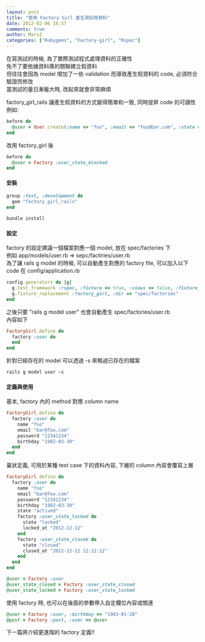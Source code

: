 ```yaml
---
layout: post
title: "使用 Factory Girl 產生測試用資料"
date: 2012-02-06 16:57
comments: true
author: MarsZ
categories: ["Rubygems", "Factory-girl", "Rspec"]
---
```

在寫測試的時候, 為了實際測試程式處理資料的正確性  
免不了要依據資料庫的關聯建立假資料  
但往往會因為 model 增加了一些 validation 而導致產生假資料的 code, 必須符合驗證而修改  
當測試的量日漸龐大時, 改起來就會非常麻煩  
<!-- more -->

factory_girl_rails 讓產生假資料的方式變得簡單和一致, 同時提昇 code 的可讀性  
例如:  

```ruby
before do
  @user = User.create(:name => "foo", :email => "foo@bar.com", :state => :block)
end
```

改用 factory_girl 後

```ruby
before do
  @user = Factory :user_state_blocked
end
```

#### 安裝

```ruby Gemfile
group :test, :development do
  gem "factory_girl_rails"
end
```

```ruby
bundle install
```

#### 設定

factory 的設定建議一個檔案對應一個 model, 放在 spec/factories 下  
例如 app/models/user.rb => sepc/factiries/user.rb  
為了讓 rails g model 的時候, 可以自動產生對應的 factory file, 可以加入以下 code 在 config/application.rb  

```ruby config/application.rb
config.generators do |g|
  g.test_framework :rspec, :fixture => true, :views => false, :fixture_replacement => :factory_girl
  g.fixture_replacement :factory_girl, :dir => "spec/factories" 
end
```

之後只要 "rails g model user" 也會自動產生 spec/factories/user.rb  
內容如下  

```ruby spec/factories/user.rb
FactoryGirl.define do
  factory :user do
  end
end
```

針對已經存在的 model 可以透過 -s 來略過已存在的檔案

```ruby
rails g model user -s
```

#### 定義與使用

基本, factory 內的 method 對應 column name

```ruby spec/factories/user.rb
FactoryGirl.define do
  factory :user do
    name "foo"
    email "bar@foo.com"
    password "12341234"
    birthday "1982-03-30"
  end
end
```

巢狀定義, 可用於某種 test case 下的資料內容, 下層的 column 內容會覆寫上層  

```ruby spec/factories/user.rb
FactoryGirl.define do
  factory :user do
    name "foo"
    email "bar@foo.com"
    password "12341234"
    birthday "1982-03-30"
    state "actived"
    factory :user_state_locked do
      state "locked"
      locked_at "2012-12-12"
    end
    factory :user_state_closed do
      state "closed"
      closed_at "2012-12-12 12:12:12"
    end
  end
end
```

```ruby spec/models/user_spec.rb
@user = Factory :user
@user_state_closed = Factory :user_state_closed
@user_state_locked = Factory :user_state_locked
```

使用 factory 時, 也可以在後面的參數帶入自定欄位內容或關連  

```ruby spec/models/user_spec.rb
@user = Factory :user, :birthday => "1983-01-28"
@post = Factory :post, :user => @user
```

下一篇將介紹更進階的 factory 定義!!
